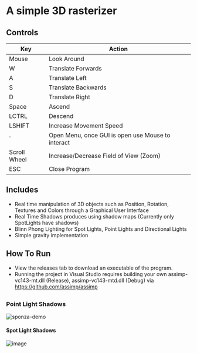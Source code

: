 # A simple 3D rasterizer
## Controls

| Key  | Action |
| ------------- | ------------- |
| Mouse  | Look Around  |
| W  | Translate Forwards  |
| A | Translate Left  |
| S | Translate Backwards  |
| D  | Translate Right  |
| Space  | Ascend  |
| LCTRL  | Descend  |
| LSHIFT  | Increase Movement Speed |
| ` | Open Menu, once GUI is open use Mouse to interact  |
| Scroll Wheel  | Increase/Decrease Field of View (Zoom)  |
| ESC  | Close Program  |

## Includes
- Real time manipulation of 3D objects such as Position, Rotation, Textures and Colors through a Graphical User Interface
- Real Time Shadows produces using shadow maps (Currently only SpotLights have shadows)
- Blinn Phong Lighting for Spot Lights, Point Lights and Directional Lights 
- Simple gravity implementation

## How To Run

- View the releases tab to download an executable of the program. 
- Running the project in Visual Studio requires building your own assimp-vc143-mt.dll (Release), assimp-vc143-mtd.dll (Debug) via https://github.com/assimp/assimp
## 

### Point Light Shadows
![sponza-demo](https://github.com/user-attachments/assets/ceccfcf2-3ba8-48a2-954a-fca7fdb37943)

#### Spot Light Shadows
![image](https://github.com/rsolis096/OpenGL-Project/assets/63280140/824838b2-cafa-46a1-b358-2600c045b7c2)




